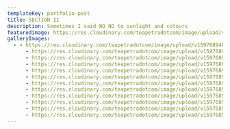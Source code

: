 ```yaml
---
templateKey: portfolio-post
title: SECTION II
description: Sometimes I said NO NO to sunlight and colours
featuredimage: https://res.cloudinary.com/teapetradotcom/image/upload/v1597688882/177952_4191846200840_934018220_o_l9mvcx.jpg
galleryImages:
  - - https://res.cloudinary.com/teapetradotcom/image/upload/v1597689403/Portfolio/Lifestyle%20-%20Section%202/_mg_2900_euiea1.jpg
      - https://res.cloudinary.com/teapetradotcom/image/upload/v1597689277/Portfolio/Lifestyle%20-%20Section%202/1272882_10202204086850026_1849427322_o_ouigpp.jpg
      - https://res.cloudinary.com/teapetradotcom/image/upload/v1597689271/Portfolio/Lifestyle%20-%20Section%202/259586_4427524332646_1026770653_o_uuvjj5.jpg
      - https://res.cloudinary.com/teapetradotcom/image/upload/v1597689270/Portfolio/Lifestyle%20-%20Section%202/778673_10202181696770288_1850359283_o_z1hs3w.jpg
      - https://res.cloudinary.com/teapetradotcom/image/upload/v1597689268/Portfolio/Lifestyle%20-%20Section%202/1381478_10202202437928804_1450722199_n_qfbxj7.jpg
      - https://res.cloudinary.com/teapetradotcom/image/upload/v1597689268/Portfolio/Lifestyle%20-%20Section%202/20664451_10214007904058079_4257298223498864415_n_v5iylq.jpg
      - https://res.cloudinary.com/teapetradotcom/image/upload/v1597689267/Portfolio/Lifestyle%20-%20Section%202/1378831_10202189750851635_371898375_n_uioy6e.jpg
      - https://res.cloudinary.com/teapetradotcom/image/upload/v1597689266/Portfolio/Lifestyle%20-%20Section%202/621966_4442598709496_1188228950_o_izrufj.jpg
      - https://res.cloudinary.com/teapetradotcom/image/upload/v1597689266/Portfolio/Lifestyle%20-%20Section%202/705347_4939227724911_1330504855_o_lez8f3.jpg
      - https://res.cloudinary.com/teapetradotcom/image/upload/v1597689262/Portfolio/Lifestyle%20-%20Section%202/603424_10202297229618537_1079725964_n_nn46yl.jpg
      - https://res.cloudinary.com/teapetradotcom/image/upload/v1597689260/Portfolio/Lifestyle%20-%20Section%202/278348_4564698281909_1835157148_o_gy9tvh.jpg
      - https://res.cloudinary.com/teapetradotcom/image/upload/v1597689257/Portfolio/Lifestyle%20-%20Section%202/405235_4458740473030_1807437527_n_vbc89n.jpg
---
```


